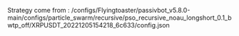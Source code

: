 Strategy come from : /configs/Flyingtoaster/passivbot_v5.8.0-main/configs/particle_swarm/recursive/pso_recursive_noau_longshort_0.1_bwtp_off/XRPUSDT_20221205154218_6c633/config.json
